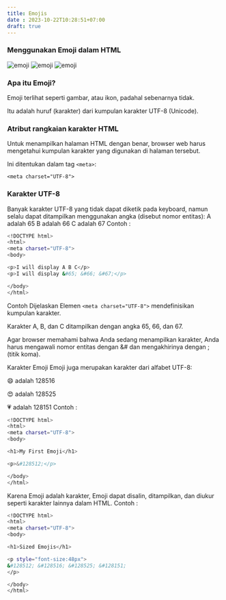 ```yaml
---
title: Emojis
date : 2023-10-22T10:28:51+07:00
draft: true
---
```


### Menggunakan Emoji dalam HTML


![emoji](https://github.com/uin-unit/docs-html/blob/main/images/emoji1.png)
![emoji](https://github.com/uin-unit/docs-html/blob/main/images/emoji2.png)
![emoji](https://github.com/uin-unit/docs-html/blob/main/images/emoji3.png)


### Apa itu Emoji?

Emoji terlihat seperti gambar, atau ikon, padahal sebenarnya tidak.

Itu adalah huruf (karakter) dari kumpulan karakter UTF-8 (Unicode).

### Atribut rangkaian karakter HTML

Untuk menampilkan halaman HTML dengan benar, browser web harus mengetahui kumpulan karakter yang digunakan di halaman tersebut.

Ini ditentukan dalam tag `<meta>`:

`<meta charset="UTF-8">`

### Karakter UTF-8

Banyak karakter UTF-8 yang tidak dapat diketik pada keyboard, namun selalu dapat ditampilkan menggunakan angka (disebut nomor entitas):
A adalah 65
B adalah 66
C adalah 67
Contoh : 

```sh
<!DOCTYPE html>
<html>
<meta charset="UTF-8">
<body>

<p>I will display A B C</p>
<p>I will display &#65; &#66; &#67;</p>

</body>
</html>
```

Contoh Dijelaskan
Elemen `<meta charset="UTF-8">` mendefinisikan kumpulan karakter.

Karakter A, B, dan C ditampilkan dengan angka 65, 66, dan 67.

Agar browser memahami bahwa Anda sedang menampilkan karakter, Anda harus mengawali nomor entitas dengan &# dan mengakhirinya dengan ; (titik koma).


Karakter Emoji
Emoji juga merupakan karakter dari alfabet UTF-8:

😄 adalah 128516

😍 adalah 128525

💗 adalah 128151
Contoh : 
```sh
<!DOCTYPE html>
<html>
<meta charset="UTF-8">
<body>

<h1>My First Emoji</h1>

<p>&#128512;</p>

</body>
</html>
```
Karena Emoji adalah karakter, Emoji dapat disalin, ditampilkan, dan diukur seperti karakter lainnya dalam HTML.
Contoh : 
```sh
<!DOCTYPE html>
<html>
<meta charset="UTF-8">
<body>

<h1>Sized Emojis</h1>

<p style="font-size:48px">
&#128512; &#128516; &#128525; &#128151;
</p>

</body>
</html>
```
